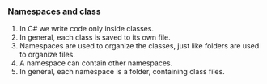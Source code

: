 ﻿### Namespaces and class
1.	In C# we write code only inside classes.
2.	In general, each class is saved to its own file.
3.	Namespaces are used to organize the classes, just like folders are used to organize files.
4.	A namespace can contain other namespaces.
5.	In general, each namespace is a folder, containing class files.
